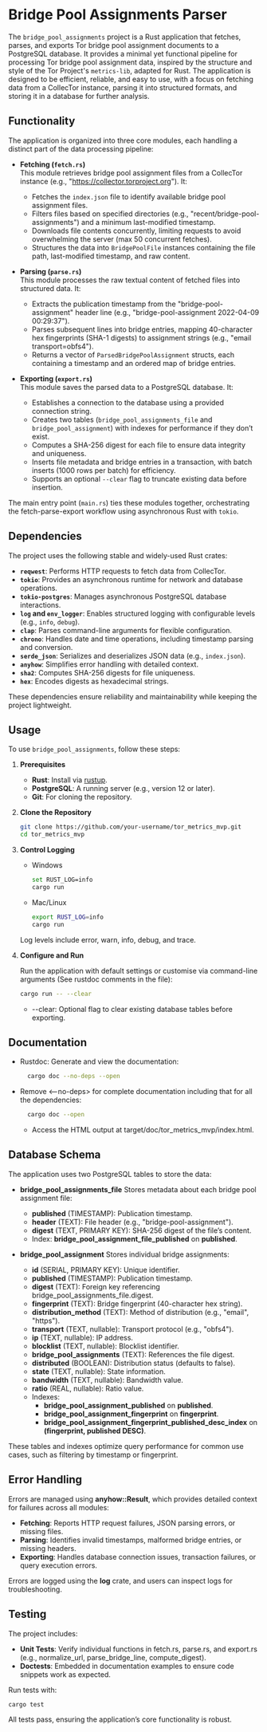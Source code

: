 # Bridge Pool Assignments Parser

The `bridge_pool_assignments` project is a Rust application that fetches, parses, and exports Tor bridge pool assignment documents to a PostgreSQL database. It provides a minimal yet functional pipeline for processing Tor bridge pool assignment data, inspired by the structure and style of the Tor Project's `metrics-lib`, adapted for Rust. The application is designed to be efficient, reliable, and easy to use, with a focus on fetching data from a CollecTor instance, parsing it into structured formats, and storing it in a database for further analysis.


## Functionality

The application is organized into three core modules, each handling a distinct part of the data processing pipeline:

- **Fetching (`fetch.rs`)**  
  This module retrieves bridge pool assignment files from a CollecTor instance (e.g., "https://collector.torproject.org"). It:
  - Fetches the `index.json` file to identify available bridge pool assignment files.
  - Filters files based on specified directories (e.g., "recent/bridge-pool-assignments") and a minimum last-modified timestamp.
  - Downloads file contents concurrently, limiting requests to avoid overwhelming the server (max 50 concurrent fetches).
  - Structures the data into `BridgePoolFile` instances containing the file path, last-modified timestamp, and raw content.

- **Parsing (`parse.rs`)**  
  This module processes the raw textual content of fetched files into structured data. It:
  - Extracts the publication timestamp from the "bridge-pool-assignment" header line (e.g., "bridge-pool-assignment 2022-04-09 00:29:37").
  - Parses subsequent lines into bridge entries, mapping 40-character hex fingerprints (SHA-1 digests) to assignment strings (e.g., "email transport=obfs4").
  - Returns a vector of `ParsedBridgePoolAssignment` structs, each containing a timestamp and an ordered map of bridge entries.

- **Exporting (`export.rs`)**  
  This module saves the parsed data to a PostgreSQL database. It:
  - Establishes a connection to the database using a provided connection string.
  - Creates two tables (`bridge_pool_assignments_file` and `bridge_pool_assignment`) with indexes for performance if they don’t exist.
  - Computes a SHA-256 digest for each file to ensure data integrity and uniqueness.
  - Inserts file metadata and bridge entries in a transaction, with batch inserts (1000 rows per batch) for efficiency.
  - Supports an optional `--clear` flag to truncate existing data before insertion.

The main entry point (`main.rs`) ties these modules together, orchestrating the fetch-parse-export workflow using asynchronous Rust with `tokio`.


## Dependencies

The project uses the following stable and widely-used Rust crates:

- **`reqwest`**: Performs HTTP requests to fetch data from CollecTor.
- **`tokio`**: Provides an asynchronous runtime for network and database operations.
- **`tokio-postgres`**: Manages asynchronous PostgreSQL database interactions.
- **`log` and `env_logger`**: Enables structured logging with configurable levels (e.g., `info`, `debug`).
- **`clap`**: Parses command-line arguments for flexible configuration.
- **`chrono`**: Handles date and time operations, including timestamp parsing and conversion.
- **`serde_json`**: Serializes and deserializes JSON data (e.g., `index.json`).
- **`anyhow`**: Simplifies error handling with detailed context.
- **`sha2`**: Computes SHA-256 digests for file uniqueness.
- **`hex`**: Encodes digests as hexadecimal strings.

These dependencies ensure reliability and maintainability while keeping the project lightweight.


## Usage

To use `bridge_pool_assignments`, follow these steps:

1. **Prerequisites**  
    - **Rust**: Install via [rustup](https://rustup.rs/).
    - **PostgreSQL**: A running server (e.g., version 12 or later).
    - **Git**: For cloning the repository.

2. **Clone the Repository**  
    ```sh
    git clone https://github.com/your-username/tor_metrics_mvp.git
    cd tor_metrics_mvp
    ```
3. **Control Logging**
    - Windows
      ```sh
      set RUST_LOG=info
      cargo run
      ```

    - Mac/Linux
      ```sh
      export RUST_LOG=info
      cargo run
      ```

    Log levels include error, warn, info, debug, and trace.

4. **Configure and Run**
   
   Run the application with default settings or customise via command-line arguments (See rustdoc comments in the file):

   ```sh
   cargo run -- --clear
   ```

   - --clear: Optional flag to clear existing database tables before exporting.


## Documentation

  - Rustdoc: Generate and view the documentation:
    ```sh
      cargo doc --no-deps --open
    ```

  - Remove <--no-deps> for complete documentation including that for all the dependencies:
    ```sh
      cargo doc --open
    ```

    - Access the HTML output at target/doc/tor_metrics_mvp/index.html.


## Database Schema

The application uses two PostgreSQL tables to store the data:

  - **bridge_pool_assignments_file**
    Stores metadata about each bridge pool assignment file:

      - **published** (TIMESTAMP): Publication timestamp.
      - **header** (TEXT): File header (e.g., "bridge-pool-assignment").
      - **digest** (TEXT, PRIMARY KEY): SHA-256 digest of the file’s content.
      - Index: **bridge_pool_assignment_file_published** on **published**.

  - **bridge_pool_assignment**
    Stores individual bridge assignments:

      - **id** (SERIAL, PRIMARY KEY): Unique identifier.
      - **published** (TIMESTAMP): Publication timestamp.
      - **digest** (TEXT): Foreign key referencing bridge_pool_assignments_file.digest.
      - **fingerprint** (TEXT): Bridge fingerprint (40-character hex string).
      - **distribution_method** (TEXT): Method of distribution (e.g., "email", "https").
      - **transport** (TEXT, nullable): Transport protocol (e.g., "obfs4").
      - **ip** (TEXT, nullable): IP address.
      - **blocklist** (TEXT, nullable): Blocklist identifier.
      - **bridge_pool_assignments** (TEXT): References the file digest.
      - **distributed** (BOOLEAN): Distribution status (defaults to false).
      - **state** (TEXT, nullable): State information.
      - **bandwidth** (TEXT, nullable): Bandwidth value.
      - **ratio** (REAL, nullable): Ratio value.
      - Indexes: 
          - **bridge_pool_assignment_published** on **published**.
          - **bridge_pool_assignment_fingerprint** on **fingerprint**.
          - **bridge_pool_assignment_fingerprint_published_desc_index** on **(fingerprint, published DESC)**.

These tables and indexes optimize query performance for common use cases, such as filtering by timestamp or fingerprint.


## Error Handling

Errors are managed using **anyhow::Result**, which provides detailed context for failures across all modules:
  - **Fetching**: Reports HTTP request failures, JSON parsing errors, or missing files.
  - **Parsing**: Identifies invalid timestamps, malformed bridge entries, or missing headers.
  - **Exporting**: Handles database connection issues, transaction failures, or query execution errors.

Errors are logged using the **log** crate, and users can inspect logs for troubleshooting.


## Testing

The project includes:
  - **Unit Tests**: Verify individual functions in fetch.rs, parse.rs, and export.rs (e.g., normalize_url, parse_bridge_line, compute_digest).
  - **Doctests**: Embedded in documentation examples to ensure code snippets work as expected.

Run tests with:

```sh
cargo test
```

All tests pass, ensuring the application’s core functionality is robust.





